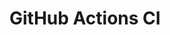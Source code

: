 # GitHub Actions CI

























































































































































































































































